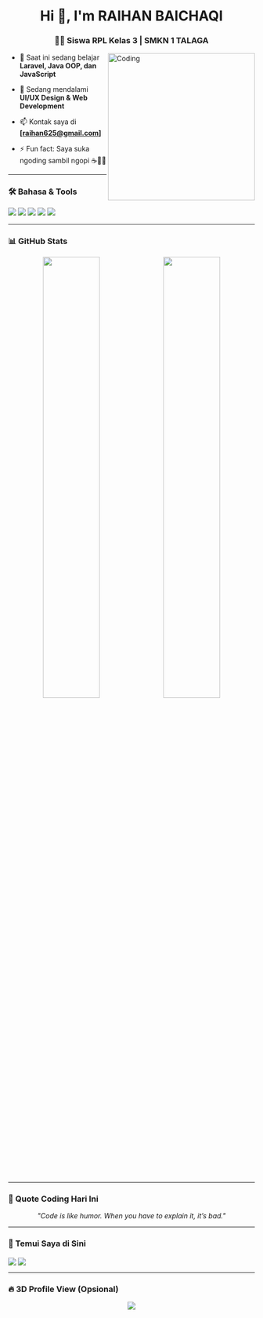 <h1 align="center">Hi 👋, I'm RAIHAN BAICHAQI</h1>
<h3 align="center">🧑‍💻 Siswa RPL Kelas 3 | SMKN 1 TALAGA</h3>

<img align="right" alt="Coding" width="300" src="https://media.giphy.com/media/qgQUggAC3Pfv687qPC/giphy.gif">

- 🔭 Saat ini sedang belajar **Laravel, Java OOP, dan JavaScript**

- 🌱 Sedang mendalami **UI/UX Design & Web Development**

- 📫 Kontak saya di **[raihan625@gmail.com]**

- ⚡ Fun fact: Saya suka ngoding sambil ngopi ☕👨‍💻

---

### 🛠️ Bahasa & Tools
<p>
  <img src="https://img.shields.io/badge/PHP-777BB4?style=for-the-badge&logo=php&logoColor=white" />
  <img src="https://img.shields.io/badge/JavaScript-F7DF1E?style=for-the-badge&logo=javascript&logoColor=black" />
  <img src="https://img.shields.io/badge/Laravel-FF2D20?style=for-the-badge&logo=laravel&logoColor=white" />
  <img src="https://img.shields.io/badge/MySQL-00758F?style=for-the-badge&logo=mysql&logoColor=white" />
  <img src="https://img.shields.io/badge/Visual%20Studio%20Code-0078d7.svg?style=for-the-badge&logo=visual-studio-code&logoColor=white"/>
</p>

---

### 📊 GitHub Stats
<p align="center">
  <img src="https://github-readme-stats.vercel.app/api?username=USERNAMEKAMU&show_icons=true&theme=tokyonight" width="48%" />
  <img src="https://github-readme-streak-stats.herokuapp.com/?user=USERNAMEKAMU&theme=tokyonight" width="48%" />
</p>

---

### 🧠 Quote Coding Hari Ini
<p align="center"><i>"Code is like humor. When you have to explain it, it’s bad."</i></p>

---

### 🔗 Temui Saya di Sini
<p>
  <a href="https://www.linkedin.com/in/NAMALINKEDIN" target="blank"><img align="center" src="https://img.shields.io/badge/LinkedIn-blue?style=for-the-badge&logo=linkedin&logoColor=white" /></a>
  <a href="https://www.instagram.com/USERNAMEKAMU" target="blank"><img align="center" src="https://img.shields.io/badge/Instagram-E4405F?style=for-the-badge&logo=instagram&logoColor=white" /></a>
</p>

---

### 🔥 3D Profile View (Opsional)
<p align="center">
  <a href="https://github.com/USERNAMEKAMU">
    <img src="https://github.com/USERNAMEKAMU/USERNAMEKAMU/blob/output/github-contribution-grid-snake.svg" />
  </a>
</p>

